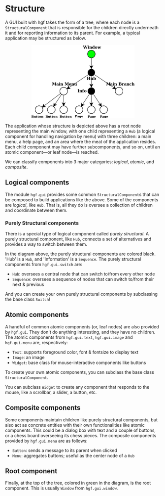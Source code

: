 # Structure

A GUI built with hgf takes the form of a tree, where each node is a `StructuralComponent` that is responsible for the children directly underneath it and for reporting information to its parent. For example, a typical application may be structured as below.

<p align="center">
  <img src="structure.png"/>
</p>

The application whose structure is depicted above has a root node representing the main window, with one child representing a `Hub` (a logical component for handling navigation by menu) with three children: a main menu, a help page, and an area where the meat of the application resides. Each child component may have further subcomponents, and so on, until an atomic component—or leaf node—is reached.

We can classify components into 3 major categories: *logical*, *atomic*, and *composite*.


## Logical components

The module `hgf.gui` provides some common `StructuralComponent`s that can be composed to build applications like the above. Some of the components are *logical*, like `Hub`. That is, all they do is oversee a collection of children and coordinate between them.

### Purely Structural components

There is a special type of logical component called *purely structural*. A purely structural component, like `Hub`, connects a set of alternatives and provides a way to switch between them.

In the diagram above, the purely structural components are colored black. 'Hub' is a `Hub`, and 'Information' is a `Sequence`. The purely structural components from `hgf.gui.switch` are:

- `Hub`: oversees a central node that can switch to/from every other node
- `Sequence`: oversees a sequence of nodes that can switch to/from their next & previous

And you can create your own purely structural components by subclassing the base class `Switch`!


## Atomic components

A handful of common atomic components (or, leaf nodes) are also provided by `hgf.gui`. They don't do anything interesting, and they have no children. The atomic components from `hgf.gui.text`, `hgf.gui.image` and `hgf.gui.menu` are, respectively:

- `Text`: supports foreground color, font & fontsize to display text
- `Image`: an image
- `Widget`: base class for mouse-interactive components like buttons

To create your own atomic components, you can subclass the base class `StructuralComponent`.

You can subclass `Widget` to create any component that responds to the mouse, like a scrollbar, a slider, a button, etc.


## Composite components

Some components maintain children like purely structural components, but also act as concrete entities with their own functionalities like atomic components. This could be a dialog box with text and a couple of buttons, or a chess board overseeing its chess pieces. The composite components provided by `hgf.gui.menu` are as follows:

- `Button`: sends a message to its parent when clicked
- `Menu`: aggregates buttons; useful as the center node of a `Hub`


## Root component

Finally, at the top of the tree, colored in green in the diagram, is the root component. This is usually `Window` from `hgf.gui.window`.

